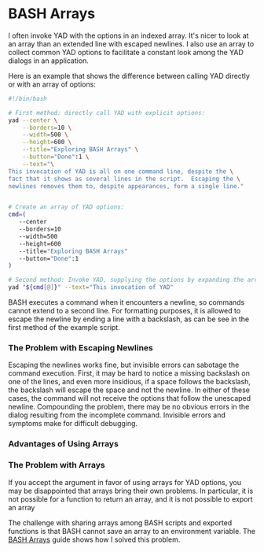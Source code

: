 # BASH Arrays

I often invoke YAD with the options in an indexed array.   It's nicer to look at an
array than an extended line with escaped newlines.  I also use an array to collect
common YAD options to facilitate a constant look among the YAD dialogs in an 
application.

Here is an example that shows the difference between calling YAD directly or with an
array of options:

~~~sh
#!/bin/bash

# First method: directly call YAD with explicit options:
yad --center \
    --borders=10 \
    --width=500 \
    --height=600 \
    --title="Exploring BASH Arrays" \
    --button="Done":1 \
    --text="\
This invocation of YAD is all on one command line, despite the \
fact that it shows as several lines in the script.  Escaping the \
newlines removes them to, despite appearances, form a single line."


# Create an array of YAD options:
cmd=(
   --center
   --borders=10
   --width=500
   --height=600    
   --title="Exploring BASH Arrays" 
   --button="Done":1
)

# Second method: Invoke YAD, supplying the options by expanding the array:
yad "${cmd[@]}" --text="This invocation of YAD"
~~~

BASH executes a command when it encounters a newline, so commands cannot extend to a second
line.  For formatting purposes, it is allowed to escape the newline by ending a line with a
backslash, as can be see in the first method of the example script.

### The Problem with Escaping Newlines

Escaping the newlines works fine, but invisible errors can sabotage the command execution.
First, it may be hard to notice a missing backslash on one of the lines, and even more
insidious, if a space follows the backslash, the backslash will escape the space and not
the newline.  In either of these cases, the command will not receive the options that 
follow the unescaped newline.  Compounding the problem, there may be no obvious errors in
the dialog resulting from the incomplete command.  Invisible errors and symptoms make for
difficult debugging.

### Advantages of Using Arrays


### The Problem with Arrays

If you accept the argument in favor of using arrays for YAD options, you may be disappointed
that arrays bring their own problems.  In particular, it is not possible for a function to
return an array, and it is not possible to export an array 


The challenge with sharing arrays among BASH scripts and exported functions is that
BASH cannot save an array to an environment variable.  The [BASH Arrays](docs/basharrays.md)
guide shows how I solved this problem.
